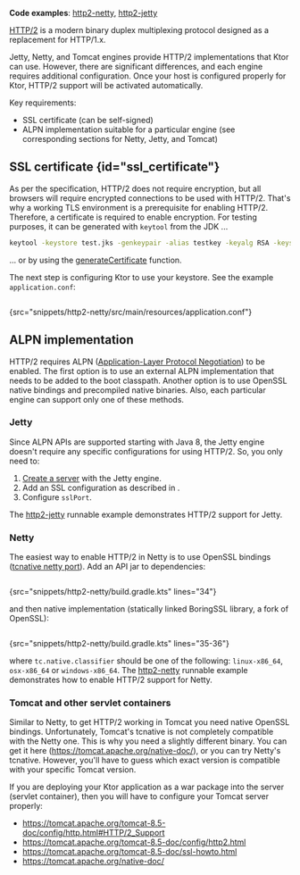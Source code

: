 [//]: # (title: HTTP/2)

<include src="lib.xml" include-id="outdated_warning"/>

<microformat>
<p>
<b>Code examples</b>: <a href="https://github.com/ktorio/ktor-documentation/tree/%current-branch%/codeSnippets/snippets/http2-netty">http2-netty</a>, <a href="https://github.com/ktorio/ktor-documentation/tree/%current-branch%/codeSnippets/snippets/http2-jetty">http2-jetty</a>
</p>
</microformat>

[HTTP/2](https://en.wikipedia.org/wiki/HTTP/2) is a modern binary duplex multiplexing protocol designed as a replacement for HTTP/1.x.

Jetty, Netty, and Tomcat engines provide HTTP/2 implementations that Ktor can use. However, there are significant differences,
and each engine requires additional configuration. Once your host is configured properly for Ktor, HTTP/2 support will be activated automatically.

Key requirements:

* SSL certificate (can be self-signed)
* ALPN implementation suitable for a particular engine (see corresponding sections for Netty, Jetty, and Tomcat)

## SSL certificate {id="ssl_certificate"}

As per the specification, HTTP/2 does not require encryption, but all browsers will require encrypted connections to be used with HTTP/2.
That's why a working TLS environment is a prerequisite for enabling HTTP/2. Therefore, a certificate is required to enable encryption.
For testing purposes, it can be generated with `keytool` from the JDK ...

```bash
keytool -keystore test.jks -genkeypair -alias testkey -keyalg RSA -keysize 4096 -validity 5000 -dname 'CN=localhost, OU=ktor, O=ktor, L=Unspecified, ST=Unspecified, C=US'
```

... or by using the [generateCertificate](ssl.md) function.

The next step is configuring Ktor to use your keystore. See the example `application.conf`:


```kotlin
```
{src="snippets/http2-netty/src/main/resources/application.conf"}

## ALPN implementation

HTTP/2 requires ALPN ([Application-Layer Protocol Negotiation](https://en.wikipedia.org/wiki/Application-Layer_Protocol_Negotiation)) to be enabled. The first option is to use an external ALPN implementation that needs to be added to the boot classpath.
Another option is to use OpenSSL native bindings and precompiled native binaries. Also, each particular engine can support only one of these methods.

### Jetty

Since ALPN APIs are supported starting with Java 8, the Jetty engine doesn't require any specific configurations for using HTTP/2. So, you only need to:
1. [Create a server](Engines.md#choose-create-server) with the Jetty engine.
2. Add an SSL configuration as described in [](#ssl_certificate).
3. Configure `sslPort`.

The [http2-jetty](https://github.com/ktorio/ktor-documentation/tree/%current-branch%/codeSnippets/snippets/http2-jetty) runnable example demonstrates HTTP/2 support for Jetty.

### Netty

The easiest way to enable HTTP/2 in Netty is to use OpenSSL bindings ([tcnative netty port](https://netty.io/wiki/forked-tomcat-native.html)). 
Add an API jar to dependencies:

```kotlin
```
{src="snippets/http2-netty/build.gradle.kts" lines="34"}

and then  native implementation (statically linked BoringSSL library, a fork of OpenSSL):

```kotlin
```
{src="snippets/http2-netty/build.gradle.kts" lines="35-36"}

where `tc.native.classifier` should be one of the following: `linux-x86_64`, `osx-x86_64` or `windows-x86_64`. The [http2-netty](https://github.com/ktorio/ktor-documentation/tree/%current-branch%/codeSnippets/snippets/http2-netty) runnable example demonstrates how to enable HTTP/2 support for Netty.

### Tomcat and other servlet containers

Similar to Netty, to get HTTP/2 working in Tomcat you need native OpenSSL bindings. Unfortunately, Tomcat's tcnative is not completely compatible with the Netty one.
This is why you need a slightly different binary. You can get it here (<https://tomcat.apache.org/native-doc/>), or you can try Netty's tcnative. However,
you'll have to guess which exact version is compatible with your specific Tomcat version.

If you are deploying your Ktor application as a war package into the server (servlet container), then you will have to configure your Tomcat server properly:

* <https://tomcat.apache.org/tomcat-8.5-doc/config/http.html#HTTP/2_Support>
* <https://tomcat.apache.org/tomcat-8.5-doc/config/http2.html>
* <https://tomcat.apache.org/tomcat-8.5-doc/ssl-howto.html>
* <https://tomcat.apache.org/native-doc/>